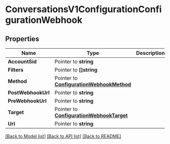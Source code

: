 # ConversationsV1ConfigurationConfigurationWebhook

## Properties

Name | Type | Description | Notes
------------ | ------------- | ------------- | -------------
**AccountSid** | Pointer to **string** |  |
**Filters** | Pointer to **[]string** |  |
**Method** | Pointer to [**ConfigurationWebhookMethod**](configuration_webhook_method.md) |  |
**PostWebhookUrl** | Pointer to **string** |  |
**PreWebhookUrl** | Pointer to **string** |  |
**Target** | Pointer to [**ConfigurationWebhookTarget**](configuration_webhook_target.md) |  |
**Url** | Pointer to **string** |  |

[[Back to Model list]](../README.md#documentation-for-models) [[Back to API list]](../README.md#documentation-for-api-endpoints) [[Back to README]](../README.md)


